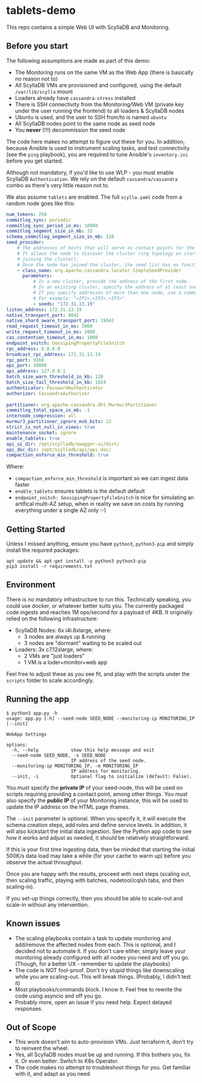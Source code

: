 # tablets-demo
This repo contains a simple Web UI with ScyllaDB and Monitoring.

## Before you start
The following assumptions are made as part of this demo:

- The Monitoring runs on the same VM as the Web App (there is basically no reason not to)
- All ScyllaDB VMs are provisioned and configured, using the default `/var/lib/scylla` mount
- Loaders already have `cassandra-stress` installed
- There is SSH connectivity from the Monitoring/Web VM (private key under the user running the frontend) to all loaders & ScyllaDB nodes
- Ubuntu is used, and the user to SSH from/to is named `ubuntu`
- All ScyllaDB nodes point to the same node as seed node
- You **never** (!!!) decommission the seed node

The code here makes no attempt to figure out these for you. In addition, because Ansible is used to instrument scaling tasks, and test connectivity (see the `ping` playbook), you are required to tune Ansible's `inventory.ini` before you get started.

Although not mandatory, if you'd like to use WLP - you must enable ScyllaDB `Authentication`. We rely on the default `cassandra/cassandra` combo as there's very little reason not to.

We also assume `tablets` are enabled. The full `scylla.yaml` code from a random node goes like this:

```yaml
num_tokens: 256
commitlog_sync: periodic
commitlog_sync_period_in_ms: 10000
commitlog_segment_size_in_mb: 32
schema_commitlog_segment_size_in_mb: 128
seed_provider:
    # The addresses of hosts that will serve as contact points for the joining node.
    # It allows the node to discover the cluster ring topology on startup (when
    # joining the cluster).
    # Once the node has joined the cluster, the seed list has no function.
    - class_name: org.apache.cassandra.locator.SimpleSeedProvider
      parameters:
          # In a new cluster, provide the address of the first node.
          # In an existing cluster, specify the address of at least one existing node.
          # If you specify addresses of more than one node, use a comma to separate them.
          # For example: "<IP1>,<IP2>,<IP3>"
          - seeds: "172.31.13.19"
listen_address: 172.31.13.19
native_transport_port: 9042
native_shard_aware_transport_port: 19042
read_request_timeout_in_ms: 5000
write_request_timeout_in_ms: 2000
cas_contention_timeout_in_ms: 1000
endpoint_snitch: GossipingPropertyFileSnitch
rpc_address: 0.0.0.0
broadcast_rpc_address: 172.31.13.19
rpc_port: 9160
api_port: 10000
api_address: 127.0.0.1
batch_size_warn_threshold_in_kb: 128
batch_size_fail_threshold_in_kb: 1024
authenticator: PasswordAuthenticator
authorizer: CassandraAuthorizer
 
partitioner: org.apache.cassandra.dht.Murmur3Partitioner
commitlog_total_space_in_mb: -1
internode_compression: all
murmur3_partitioner_ignore_msb_bits: 12
strict_is_not_null_in_views: true
maintenance_socket: ignore
enable_tablets: true
api_ui_dir: /opt/scylladb/swagger-ui/dist/
api_doc_dir: /opt/scylladb/api/api-doc/
compaction_enforce_min_threshold: true
```

Where:

- `compaction_enforce_min_threshold` is important so we can ingest data faster
- `enable_tablets` ensures tablets is the default default
- `endpoint_snitch: GossipingPropertyFileSnitch` is nice for simulating an artifical multi-AZ setup, when in reality we save on costs by running everything under a single AZ only :-)

## Getting Started

Unless I missed anything, ensure you have `python3`, `python3-pip` and simply install the required packages:

```shell
apt update && apt-get install -y python3 python3-pip
pip3 install -r requirements.txt
```

## Environment

There is no mandatory infrastructure to run this. Technically speaking, you could use docker, or whatever better suits you.
The currently packaged code ingests and reaches 1M ops/second for a payload of 4KB. It originally relied on the following infrastructure:

- ScyllaDB Nodes: 6x i4i.8xlarge, where:
  - 3 nodes are always up & running
  - 3 nodes are "dormant" waiting to be scaled out
- Loaders: 3x c7.12xlarge, where:
  - 2 VMs are "just loaders"
  - 1 VM is a loder+monitor+web app

Feel free to adjust these as you see fit, and play with the scripts under the `scripts` folder to scale accordingly.

## Running the app

```shell
$ python3 app.py -h
usage: app.py [-h] --seed-node SEED_NODE --monitoring-ip MONITORING_IP [--init]

WebApp Settings

options:
  -h, --help            show this help message and exit
  --seed-node SEED_NODE, -s SEED_NODE
                        IP address of the seed node.
  --monitoring-ip MONITORING_IP, -m MONITORING_IP
                        IP address for monitoring.
  --init, -i            Optional flag to initialize (default: False).
```

You must specify the **private IP** of your seed-node, this will be used on scripts requiring providing a contact point, among other things.
You must also specify the **public IP** of your Monitoring instance, this will be used to update the IP address on the HTML page iframes.

The `--init` parameter is optional. When you specify it, it will execute the schema creation steps, add roles and define service levels. In addition, it will also kickstart the initial data ingestion. See the Python app code to see how it works and adjust as needed, it should be relatively straightforward.

If this is your first time ingesting data, then be minded that starting the initial 500K/s data load may take a while (for your cache to warm up) before you observe the actual throughput.

Once you are happy with the results, proceed with next steps (scaling out, then scaling traffic, playing with batches, nodetool/cqlsh tabs, and then scaling-in). 

If you set-up things correctly, then you should be able to scale-out and scale-in without any intervention.

## Known issues

- The scaling playbooks contain a task to update monitoring and add/remove the affected nodes from each. This is optional, and I decided not to automate it. If you don't care either, simply leave your monitoring already configured with all nodes you need and off you go. (Though, for a better UX - remember to update the playbooks)
- The code is NOT fool-proof. Don't try stupid things like downscaling while you are scaling-out. This will break things. (Probably, I didn't test it)
- Most playbooks/commands block. I know it. Feel free to rewrite the code using asyncio and off you go.
- Probably more, open an issue if you need help. Expect delayed responses.

## Out of Scope

- This work doesn't aim to auto-provision VMs. Just terraform it, don't try to reinvent the wheel.
- Yes, all ScyllaDB nodes must be up and running. If this bothers you, fix it. Or even better: Switch to K8s Operator.
- The code makes no attempt to troubleshoot things for you. Get familiar with it, and adapt as you need.

